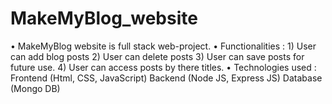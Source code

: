 # MakeMyBlog_website
• MakeMyBlog website is full stack web-project. 
• Functionalities : 1) User can add blog posts
                  2) User can delete posts 
                  3) User can save posts for future use. 
                  4) User can access posts by there titles.
• Technologies used : Frontend (Html, CSS, JavaScript)
                      Backend (Node JS, Express JS)
                      Database (Mongo DB)
